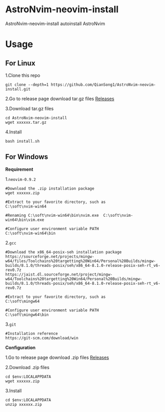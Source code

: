 # AstroNvim-neovim-install
AstroNvim-neovim-install autoinstall AstroNvim

# Usage

## For Linux

1.Clone this repo
```
git clone --depth=1 https://github.com/QianSong1/AstroNvim-neovim-install.git
```

2.Go to release page download tar.gz files
[Releases](https://github.com/QianSong1/AstroNvim-neovim-install/releases)

3.Download tar.gz files

```
cd AstroNvim-neovim-install
wget xxxxxx.tar.gz
```

4.Install
```
bash install.sh
```



## For Windows

**Requirement**

1.`neovim-0.9.2`

```
#Download the .zip installation package
wget xxxxxx.zip

#Extract to your favorite directory, such as
C:\soft\nvim-win64

#Renaming C:\soft\nvim-win64\bin\nvim.exe  C:\soft\nvim-win64\bin\vim.exe

#Configure user environment variable PATH
C:\soft\nvim-win64\bin
```

2.`gcc`

```
#Download the x86_64-posix-seh installation package
https://sourceforge.net/projects/mingw-w64/files/Toolchains%20targetting%20Win64/Personal%20Builds/mingw-builds/8.1.0/threads-posix/seh/x86_64-8.1.0-release-posix-seh-rt_v6-rev0.7z
https://jaist.dl.sourceforge.net/project/mingw-w64/Toolchains%20targetting%20Win64/Personal%20Builds/mingw-builds/8.1.0/threads-posix/seh/x86_64-8.1.0-release-posix-seh-rt_v6-rev0.7z

#Extract to your favorite directory, such as
C:\soft\mingw64

#Configure user environment variable PATH
C:\soft\mingw64\bin
```

3.`git`

```
#Installation reference
https://git-scm.com/download/win
```



**Configuration**

1.Go to release page download .zip files
[Releases](https://github.com/QianSong1/AstroNvim-neovim-install/releases)

2.Download .zip files

```
cd $env:LOCALAPPDATA
wget xxxxxx.zip
```

3.Install

```
cd $env:LOCALAPPDATA
unzip xxxxxx.zip
```

